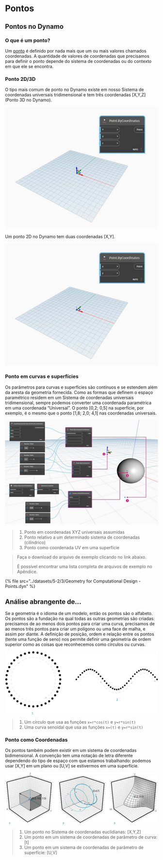 # Pontos

## Pontos no Dynamo

### O que é um ponto?

Um [ponto](3-points.md#deep-dive-into...) é definido por nada mais que um ou mais valores chamados coordenadas. A quantidade de valores de coordenadas que precisamos para definir o ponto depende do sistema de coordenadas ou do contexto em que ele se encontra.

### Ponto 2D/3D

O tipo mais comum de ponto no Dynamo existe em nosso Sistema de coordenadas universais tridimensional e tem três coordenadas [X,Y,Z] (Ponto 3D no Dynamo).

![](../images/5-2/3/points-3dpointindynamo.jpg)

Um ponto 2D no Dynamo tem duas coordenadas [X,Y].

![](../images/5-2/3/points-2dpointindynamo.jpg)

### Ponto em curvas e superfícies

Os parâmetros para curvas e superfícies são contínuos e se estendem além da aresta da geometria fornecida. Como as formas que definem o espaço paramétrico residem em um Sistema de coordenadas universais tridimensional, sempre podemos converter uma coordenada paramétrica em uma coordenada “Universal”. O ponto [0,2; 0,5] na superfície, por exemplo, é o mesmo que o ponto [1,8; 2,0; 4,1] nas coordenadas universais.

![](../images/5-2/3/points-xyzvscoordsysvsuv.jpg)

> 1. Ponto em coordenadas XYZ universais assumidas
> 2. Ponto relativo a um determinado sistema de coordenadas (cilíndrico)
> 3. Ponto como coordenada UV em uma superfície

> Faça o download do arquivo de exemplo clicando no link abaixo.
>
> É possível encontrar uma lista completa de arquivos de exemplo no Apêndice.

{% file src="../datasets/5-2/3/Geometry for Computational Design - Points.dyn" %}

## Análise abrangente de...

Se a geometria é o idioma de um modelo, então os pontos são o alfabeto. Os pontos são a fundação na qual todas as outras geometrias são criadas: precisamos de ao menos dois pontos para criar uma curva, precisamos de ao menos três pontos para criar um polígono ou uma face de malha, e assim por diante. A definição de posição, ordem e relação entre os pontos (tente uma função de seno) nos permite definir uma geometria de ordem superior como as coisas que reconhecemos como círculos ou curvas.

![Ponto para curva](../images/5-2/3/PointsAsBuildingBlocks-1.jpg)

> 1. Um círculo que usa as funções `x=r*cos(t)` e `y=r*sin(t)`
> 2. Uma curva senoidal que usa as funções `x=(t)` e `y=r*sin(t)`

### Ponto como Coordenadas

Os pontos também podem existir em um sistema de coordenadas bidimensional. A convenção tem uma notação de letra diferente dependendo do tipo de espaço com que estamos trabalhando: podemos usar [X,Y] em um plano ou [U,V] se estivermos em uma superfície.

![Ponto como coordenadas](../images/5-2/3/Coordinates.jpg)

> 1. Um ponto no Sistema de coordenadas euclidianas: [X,Y,Z]
> 2. Um ponto em um sistema de coordenadas de parâmetro de curva: [t]
> 3. Um ponto em um sistema de coordenadas de parâmetro de superfície: [U,V]
